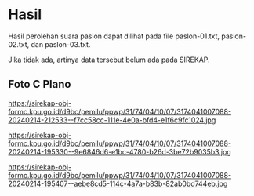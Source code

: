 # Hasil

Hasil perolehan suara paslon dapat dilihat pada file paslon-01.txt, paslon-02.txt, dan paslon-03.txt.

Jika tidak ada, artinya data tersebut belum ada pada SIREKAP.

## Foto C Plano

https://sirekap-obj-formc.kpu.go.id/d9bc/pemilu/ppwp/31/74/04/10/07/3174041007088-20240214-212533--f7cc58cc-111e-4e0a-bfd4-e1f6c9fc1024.jpg

https://sirekap-obj-formc.kpu.go.id/d9bc/pemilu/ppwp/31/74/04/10/07/3174041007088-20240214-195330--9e6846d6-e1bc-4780-b26d-3be72b9035b3.jpg

https://sirekap-obj-formc.kpu.go.id/d9bc/pemilu/ppwp/31/74/04/10/07/3174041007088-20240214-195407--aebe8cd5-114c-4a7a-b83b-82ab0bd744eb.jpg
